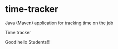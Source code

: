 # time-tracker
Java (Maven) application for tracking time on the job

Time tracker

Good hello Students!!!
